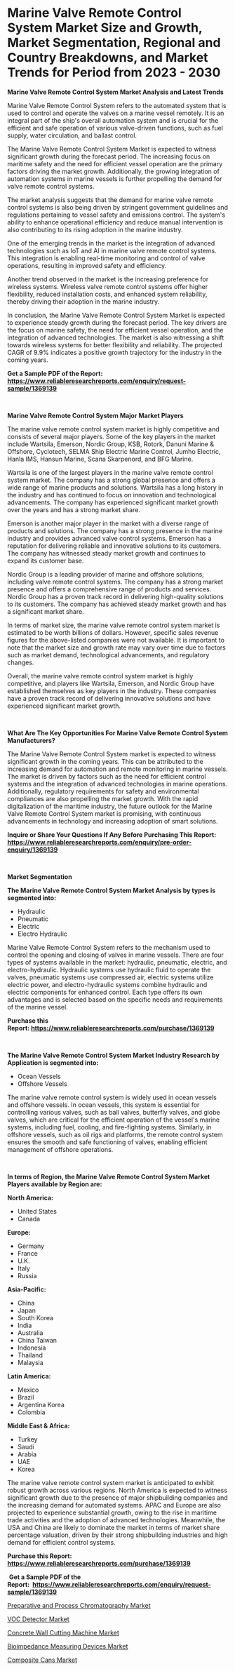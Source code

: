 <p><h1>Marine Valve Remote Control System Market Size and Growth, Market Segmentation, Regional and Country Breakdowns, and Market Trends for Period from 2023 -  2030</h1></p><p><strong>Marine Valve Remote Control System Market Analysis and Latest Trends</strong></p>
<p><p>Marine Valve Remote Control System refers to the automated system that is used to control and operate the valves on a marine vessel remotely. It is an integral part of the ship's overall automation system and is crucial for the efficient and safe operation of various valve-driven functions, such as fuel supply, water circulation, and ballast control.</p><p>The Marine Valve Remote Control System Market is expected to witness significant growth during the forecast period. The increasing focus on maritime safety and the need for efficient vessel operation are the primary factors driving the market growth. Additionally, the growing integration of automation systems in marine vessels is further propelling the demand for valve remote control systems.</p><p>The market analysis suggests that the demand for marine valve remote control systems is also being driven by stringent government guidelines and regulations pertaining to vessel safety and emissions control. The system's ability to enhance operational efficiency and reduce manual intervention is also contributing to its rising adoption in the marine industry.</p><p>One of the emerging trends in the market is the integration of advanced technologies such as IoT and AI in marine valve remote control systems. This integration is enabling real-time monitoring and control of valve operations, resulting in improved safety and efficiency.</p><p>Another trend observed in the market is the increasing preference for wireless systems. Wireless valve remote control systems offer higher flexibility, reduced installation costs, and enhanced system reliability, thereby driving their adoption in the marine industry.</p><p>In conclusion, the Marine Valve Remote Control System Market is expected to experience steady growth during the forecast period. The key drivers are the focus on marine safety, the need for efficient vessel operation, and the integration of advanced technologies. The market is also witnessing a shift towards wireless systems for better flexibility and reliability. The projected CAGR of 9.9% indicates a positive growth trajectory for the industry in the coming years.</p></p>
<p><strong>Get a Sample PDF of the Report:&nbsp; <a href="https://www.reliableresearchreports.com/enquiry/request-sample/1369139">https://www.reliableresearchreports.com/enquiry/request-sample/1369139</a></strong></p>
<p>&nbsp;</p>
<p><strong>Marine Valve Remote Control System Major Market Players</strong></p>
<p><p>The marine valve remote control system market is highly competitive and consists of several major players. Some of the key players in the market include Wartsila, Emerson, Nordic Group, KSB, Rotork, Danuni Marine & Offshore, Cyclotech, SELMA Ship Electric Marine Control, Jumho Electric, Hanla IMS, Hansun Marine, Scana Skarpenord, and BFG Marine.</p><p>Wartsila is one of the largest players in the marine valve remote control system market. The company has a strong global presence and offers a wide range of marine products and solutions. Wartsila has a long history in the industry and has continued to focus on innovation and technological advancements. The company has experienced significant market growth over the years and has a strong market share.</p><p>Emerson is another major player in the market with a diverse range of products and solutions. The company has a strong presence in the marine industry and provides advanced valve control systems. Emerson has a reputation for delivering reliable and innovative solutions to its customers. The company has witnessed steady market growth and continues to expand its customer base.</p><p>Nordic Group is a leading provider of marine and offshore solutions, including valve remote control systems. The company has a strong market presence and offers a comprehensive range of products and services. Nordic Group has a proven track record in delivering high-quality solutions to its customers. The company has achieved steady market growth and has a significant market share.</p><p>In terms of market size, the marine valve remote control system market is estimated to be worth billions of dollars. However, specific sales revenue figures for the above-listed companies were not available. It is important to note that the market size and growth rate may vary over time due to factors such as market demand, technological advancements, and regulatory changes.</p><p>Overall, the marine valve remote control system market is highly competitive, and players like Wartsila, Emerson, and Nordic Group have established themselves as key players in the industry. These companies have a proven track record of delivering innovative solutions and have experienced significant market growth.</p></p>
<p>&nbsp;</p>
<p><strong>What Are The Key Opportunities For Marine Valve Remote Control System Manufacturers?</strong></p>
<p><p>The Marine Valve Remote Control System market is expected to witness significant growth in the coming years. This can be attributed to the increasing demand for automation and remote monitoring in marine vessels. The market is driven by factors such as the need for efficient control systems and the integration of advanced technologies in marine operations. Additionally, regulatory requirements for safety and environmental compliances are also propelling the market growth. With the rapid digitalization of the maritime industry, the future outlook for the Marine Valve Remote Control System market is promising, with continuous advancements in technology and increasing adoption of smart solutions.</p></p>
<p><strong>Inquire or Share Your Questions If Any Before Purchasing This Report: <a href="https://www.reliableresearchreports.com/enquiry/pre-order-enquiry/1369139">https://www.reliableresearchreports.com/enquiry/pre-order-enquiry/1369139</a></strong></p>
<p>&nbsp;</p>
<p><strong>Market Segmentation</strong></p>
<p><strong>The Marine Valve Remote Control System Market Analysis by types is segmented into:</strong></p>
<p><ul><li>Hydraulic</li><li>Pneumatic</li><li>Electric</li><li>Electro Hydraulic</li></ul></p>
<p><p>Marine Valve Remote Control System refers to the mechanism used to control the opening and closing of valves in marine vessels. There are four types of systems available in the market: hydraulic, pneumatic, electric, and electro-hydraulic. Hydraulic systems use hydraulic fluid to operate the valves, pneumatic systems use compressed air, electric systems utilize electric power, and electro-hydraulic systems combine hydraulic and electric components for enhanced control. Each type offers its own advantages and is selected based on the specific needs and requirements of the marine vessel.</p></p>
<p><strong>Purchase this Report:&nbsp;<a href="https://www.reliableresearchreports.com/purchase/1369139">https://www.reliableresearchreports.com/purchase/1369139</a></strong></p>
<p>&nbsp;</p>
<p><strong>The Marine Valve Remote Control System Market Industry Research by Application is segmented into:</strong></p>
<p><ul><li>Ocean Vessels</li><li>Offshore Vessels</li></ul></p>
<p><p>The marine valve remote control system is widely used in ocean vessels and offshore vessels. In ocean vessels, this system is essential for controlling various valves, such as ball valves, butterfly valves, and globe valves, which are critical for the efficient operation of the vessel's marine systems, including fuel, cooling, and fire-fighting systems. Similarly, in offshore vessels, such as oil rigs and platforms, the remote control system ensures the smooth and safe functioning of valves, enabling efficient management of offshore operations.</p></p>
<p>&nbsp;</p>
<p><strong>In terms of Region, the Marine Valve Remote Control System Market Players available by Region are:</strong></p>
<p>
    <p> <strong> North America: </strong>
        <ul>
            <li>United States</li>
            <li>Canada</li>
        </ul>
        </p> 
    <p> <strong> Europe: </strong>
        <ul>
            <li>Germany</li>
            <li>France</li>
            <li>U.K.</li>
            <li>Italy</li>
            <li>Russia</li>
        </ul>
        </p> 
    <p> <strong> Asia-Pacific: </strong>
        <ul>
            <li>China</li>
            <li>Japan</li>
            <li>South Korea</li>
            <li>India</li>
            <li>Australia</li>
            <li>China Taiwan</li>
            <li>Indonesia</li>
            <li>Thailand</li>
            <li>Malaysia</li>
        </ul>
        </p> 
    <p> <strong> Latin America: </strong>
        <ul>
            <li>Mexico</li>
            <li>Brazil</li>
            <li>Argentina Korea</li>
            <li>Colombia</li>
        </ul>
        </p> 
    <p> <strong> Middle East & Africa: </strong>
        <ul>
            <li>Turkey</li>
            <li>Saudi</li>
            <li>Arabia</li>
            <li>UAE</li>
            <li>Korea</li>
        </ul>
    </p>
    </p>
<p><p>The marine valve remote control system market is anticipated to exhibit robust growth across various regions. North America is expected to witness significant growth due to the presence of major shipbuilding companies and the increasing demand for automated systems. APAC and Europe are also projected to experience substantial growth, owing to the rise in maritime trade activities and the adoption of advanced technologies. Meanwhile, the USA and China are likely to dominate the market in terms of market share percentage valuation, driven by their strong shipbuilding industries and high demand for efficient control systems.</p></p>
<p><strong>Purchase this Report: <a href="https://www.reliableresearchreports.com/purchase/1369139">https://www.reliableresearchreports.com/purchase/1369139</a></strong></p>
<p>&nbsp;<strong>Get a Sample PDF of the Report:&nbsp;&nbsp;<a href="https://www.reliableresearchreports.com/enquiry/request-sample/1369139">https://www.reliableresearchreports.com/enquiry/request-sample/1369139</a></strong></p>
<p><strong></strong></p>
<p><p><a href="https://medium.com/@luispacocha/preparative-and-process-chromatography-market-size-growth-forecast-2023-2030-278e11190972">Preparative and Process Chromatography Market</a></p><p><a href="https://www.linkedin.com/pulse/decoding-voc-detector-market-deep-dive-latest-trends-segmentation-lvgnc/">VOC Detector Market</a></p><p><a href="https://www.linkedin.com/pulse/concrete-wall-cutting-machine-market-share-amp-new-trends-ibhjc/">Concrete Wall Cutting Machine Market</a></p><p><a href="https://github.com/FassouRP/Market-Research-Report-List-1/blob/main/bioimpedance-measuring-devices-market.md">Bioimpedance Measuring Devices Market</a></p><p><a href="https://medium.com/@marlonblick/composite-cans-market-size-growth-forecast-2023-2030-67bb38704d65">Composite Cans Market</a></p></p>